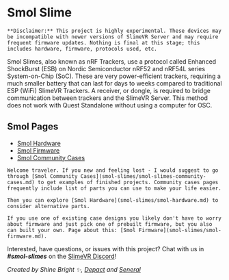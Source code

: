 # Smol Slime
```admonish warning
**Disclaimer:** This project is highly experimental. These devices may be incompatible with newer versions of SlimeVR Server and may require frequent firmware updates. Nothing is final at this stage; this includes hardware, firmware, protocols used, etc.
```

Smol Slimes, also known as nRF Trackers, use a protocol called Enhanced ShockBurst (ESB) on Nordic Semiconductor nRF52 and nRF54L series System-on-Chip (SoC). These are very power-efficient trackers, requiring a much smaller battery that can last for days to weeks compared to traditional ESP (WiFi) SlimeVR Trackers. A receiver, or dongle, is required to bridge communication between trackers and the SlimeVR Server. This method does not work with Quest Standalone without using a computer for OSC.

## Smol Pages

- [Smol Hardware](smol-slimes/smol-hardware.md)
- [Smol Firmware](smol-slimes/smol-firmware.md)
- [Smol Community Cases](smol-slimes/smol-slimes-community-cases.md)

```admonish note
Welcome traveler. If you new and feeling lost - I would suggest to go through [Smol Community Cases](smol-slimes/smol-slimes-community-cases.md) to get examples of finished projects. Community cases pages frequently include list of parts you can use to make your life easier.

Then you can explore [Smol Hardware](smol-slimes/smol-hardware.md) to consider alternative parts.

If you use one of existing case designs you likely don't have to worry about firmware and just pick one of prebuilt firmware, but you also can built your own. Page about this: [Smol Firmware](smol-slimes/smol-firmware.md).
```

Interested, have questions, or issues with this project? Chat with us in ***#smol-slimes*** on the <a href="https://discord.gg/SlimeVR" target="_blank">SlimeVR Discord</a>!

*Created by Shine Bright ✨, [Depact](https://github.com/Depact) and [Seneral](https://github.com/Seneral)*
